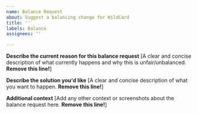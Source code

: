 ```yaml
---
name: Balance Request
about: Suggest a balancing change for WildCard
title: ''
labels: Balance
assignees: ''

---
```


**Describe the current reason for this balance request**
[A clear and concise description of what currently happens and why this is unfair/unbalanced. **Remove this line!**]

**Describe the solution you'd like**
[A clear and concise description of what you want to happen. **Remove this line!**]

**Additional context**
[Add any other context or screenshots about the balance request here. **Remove this line!**]
